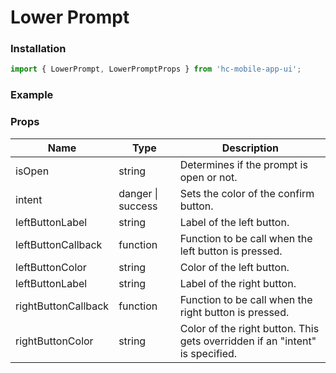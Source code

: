 # Lower Prompt

### Installation

```jsx
import { LowerPrompt, LowerPromptProps } from 'hc-mobile-app-ui';
```

### Example



### Props

| Name                | Type              | Description                                                                  |
| ------------------- | ----------------- | ---------------------------------------------------------------------------- |
| isOpen              | string            | Determines if the prompt is open or not.                                     |
| intent              | danger \| success | Sets the color of the confirm button.                                        |
| leftButtonLabel     | string            | Label of the left button.                                                    |
| leftButtonCallback  | function          | Function to be call when the left button is pressed.                         |
| leftButtonColor     | string            | Color of the left button.                                                    |
| leftButtonLabel     | string            | Label of the right button.                                                   |
| rightButtonCallback | function          | Function to be call when the right button is pressed.                        |
| rightButtonColor    | string            | Color of the right button. This gets overridden if an "intent" is specified. |

